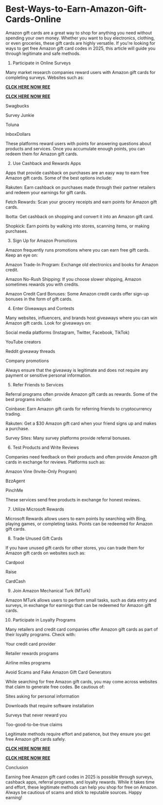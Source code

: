# Best-Ways-to-Earn-Amazon-Gift-Cards-Online
Amazon gift cards are a great way to shop for anything you need without spending your own money. Whether you want to buy electronics, clothing, or even groceries, these gift cards are highly versatile. If you're looking for ways to get free Amazon gift card codes in 2025, this article will guide you through legitimate and safe methods.

1. Participate in Online Surveys

Many market research companies reward users with Amazon gift cards for completing surveys. Websites such as:

**[CLCK HERE NOW REE](https://tinyurl.com/amazongiftcard2423)**

**[CLCK HERE NOW REE](https://tinyurl.com/amazongiftcard2423)**

Swagbucks

Survey Junkie

Toluna

InboxDollars

These platforms reward users with points for answering questions about products and services. Once you accumulate enough points, you can redeem them for Amazon gift cards.

2. Use Cashback and Rewards Apps

Apps that provide cashback on purchases are an easy way to earn free Amazon gift cards. Some of the best options include:

Rakuten: Earn cashback on purchases made through their partner retailers and redeem your earnings for gift cards.

Fetch Rewards: Scan your grocery receipts and earn points for Amazon gift cards.

Ibotta: Get cashback on shopping and convert it into an Amazon gift card.

Shopkick: Earn points by walking into stores, scanning items, or making purchases.

3. Sign Up for Amazon Promotions

Amazon frequently runs promotions where you can earn free gift cards. Keep an eye on:

Amazon Trade-In Program: Exchange old electronics and books for Amazon credit.

Amazon No-Rush Shipping: If you choose slower shipping, Amazon sometimes rewards you with credits.

Amazon Credit Card Bonuses: Some Amazon credit cards offer sign-up bonuses in the form of gift cards.

4. Enter Giveaways and Contests

Many websites, influencers, and brands host giveaways where you can win Amazon gift cards. Look for giveaways on:

Social media platforms (Instagram, Twitter, Facebook, TikTok)

YouTube creators

Reddit giveaway threads

Company promotions

Always ensure that the giveaway is legitimate and does not require any payment or sensitive personal information.

5. Refer Friends to Services

Referral programs often provide Amazon gift cards as rewards. Some of the best programs include:

Coinbase: Earn Amazon gift cards for referring friends to cryptocurrency trading.

Rakuten: Get a $30 Amazon gift card when your friend signs up and makes a purchase.

Survey Sites: Many survey platforms provide referral bonuses.

6. Test Products and Write Reviews

Companies need feedback on their products and often provide Amazon gift cards in exchange for reviews. Platforms such as:

Amazon Vine (Invite-Only Program)

BzzAgent

PinchMe

These services send free products in exchange for honest reviews.

7. Utilize Microsoft Rewards

Microsoft Rewards allows users to earn points by searching with Bing, playing games, or completing tasks. Points can be redeemed for Amazon gift cards.

8. Trade Unused Gift Cards

If you have unused gift cards for other stores, you can trade them for Amazon gift cards on websites such as:

Cardpool

Raise

CardCash

9. Join Amazon Mechanical Turk (MTurk)

Amazon MTurk allows users to perform small tasks, such as data entry and surveys, in exchange for earnings that can be redeemed for Amazon gift cards.

10. Participate in Loyalty Programs

Many retailers and credit card companies offer Amazon gift cards as part of their loyalty programs. Check with:

Your credit card provider

Retailer rewards programs

Airline miles programs

Avoid Scams and Fake Amazon Gift Card Generators

While searching for free Amazon gift cards, you may come across websites that claim to generate free codes. Be cautious of:

Sites asking for personal information

Downloads that require software installation

Surveys that never reward you

Too-good-to-be-true claims

Legitimate methods require effort and patience, but they ensure you get free Amazon gift cards safely.

**[CLCK HERE NOW REE](https://tinyurl.com/amazongiftcard2423)**

**[CLCK HERE NOW REE](https://tinyurl.com/amazongiftcard2423)**

Conclusion

Earning free Amazon gift card codes in 2025 is possible through surveys, cashback apps, referral programs, and loyalty rewards. While it takes time and effort, these legitimate methods can help you shop for free on Amazon. Always be cautious of scams and stick to reputable sources. Happy earning!
